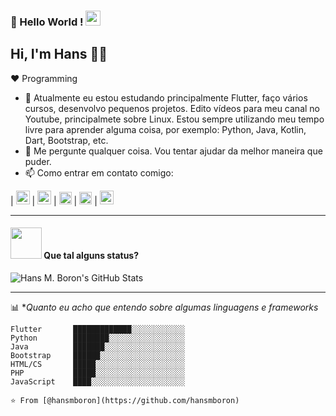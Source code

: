 ### 👋 Hello World !  <img src="https://github.com/TheDudeThatCode/TheDudeThatCode/blob/master/Assets/Earth.gif" width="24px">

## Hi, I'm Hans 👋🤓

:heart: Programming

- 🌱 Atualmente eu estou estudando principalmente Flutter, faço vários cursos, desenvolvo pequenos projetos. Edito vídeos para meu canal no Youtube, principalmete sobre Linux. Estou sempre utilizando meu tempo livre para aprender alguma coisa, por exemplo: Python, Java, Kotlin, Dart, Bootstrap, etc.
- 💬 Me pergunte qualquer coisa. Vou tentar ajudar da melhor maneira que puder.
- 📫 Como entrar em contato comigo:

| [<img src="https://cdn1.iconfinder.com/data/icons/logotypes/32/youtube-256.png" alt="youtube logo" target="_blank" width="22">](https://bit.ly/2DaQTtq) |  [<img src="https://cdn4.iconfinder.com/data/icons/socialcones/508/Telegram-256.png" alt="telegram logo" target="_blank" width="22">](https://t.me/hansboron) |  [<img src="https://mehsys.com.br/favicon.png" alt="mehsys logo" target="_blank" width="20">](https://mehsys.com.br) |  [<img src="https://cdn2.iconfinder.com/data/icons/social-media-2285/512/1_Linkedin_unofficial_colored_svg-256.png" alt="linkedin logo" target="_blank" width="20">](https://www.linkedin.com/in/hansmateusboron/) |  [<img src="https://cdn4.iconfinder.com/data/icons/logos-brands-in-colors/48/google-gmail-256.png" target="_blank" alt="gmail logo" width="22">](mailto:hansmateusboron@gmail.com)

---

#### <img src="https://media.giphy.com/media/VgCDAzcKvsR6OM0uWg/giphy.gif" width="50"> Que tal alguns status?
  
   
![Hans M. Boron's GitHub Stats](https://github-readme-stats.vercel.app/api?username=hansmboron&hide=["stars"]&show_icons=true)

---

📊 **Quanto eu acho que entendo sobre algumas linguagens e frameworks*
<!--START_SECTION:waka-->
```
Flutter       █████████████░░░░░░░░░░░░   
Python        ████████░░░░░░░░░░░░░░░░░ 
Java          ███████░░░░░░░░░░░░░░░░░░
Bootstrap     ██████░░░░░░░░░░░░░░░░░░░
HTML/CS       █████░░░░░░░░░░░░░░░░░░░░  
PHP           █████░░░░░░░░░░░░░░░░░░░░ 
JavaScript    ████░░░░░░░░░░░░░░░░░░░░░ 

⭐️ From [@hansmboron](https://github.com/hansmboron)
